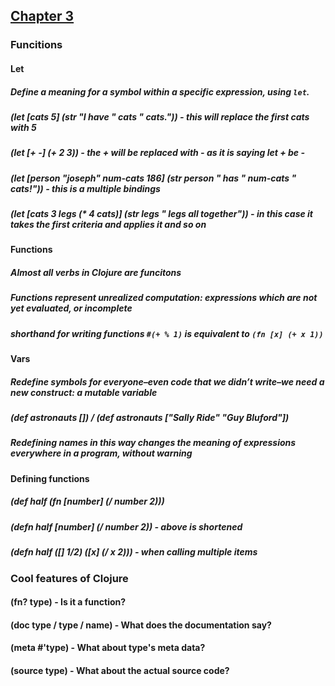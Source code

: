 ## [Chapter 3](https://aphyr.com/posts/303-clojure-from-the-ground-up-functions)
### Funcitions
#### Let
##### Define a meaning for a symbol within a specific expression, using `let`.
##### (let [cats 5] (str "I have " cats " cats.")) - this will replace the first cats with 5
##### (let [+ -] (+ 2 3)) - the + will be replaced with - as it is saying let + be -
##### (let [person  "joseph" num-cats 186] (str person " has " num-cats " cats!")) - this is a multiple bindings
##### (let [cats 3 legs (* 4 cats)]  (str legs " legs all together")) - in this case it takes the first criteria and applies it and so on
#### Functions
##### Almost all verbs in Clojure are funcitons
##### Functions represent unrealized computation: expressions which are not yet evaluated, or incomplete
##### shorthand for writing functions `#(+ % 1)` is equivalent to `(fn [x] (+ x 1))`
#### Vars
##### Redefine symbols for everyone–even code that we didn’t write–we need a new construct: a mutable variable
##### (def astronauts []) / (def astronauts ["Sally Ride" "Guy Bluford"])
##### Redefining names in this way changes the meaning of expressions everywhere in a program, without warning
#### Defining functions
##### (def half (fn [number] (/ number 2)))
##### (defn half [number] (/ number 2)) - above is shortened
##### (defn half ([]  1/2) ([x] (/ x 2))) - when calling multiple items
### Cool features of Clojure
#### (fn? type) - Is it a function?
#### (doc type / type / name) - What does the documentation say?
#### (meta #'type) - What about type's meta data?
#### (source type) - What about the actual source code?

